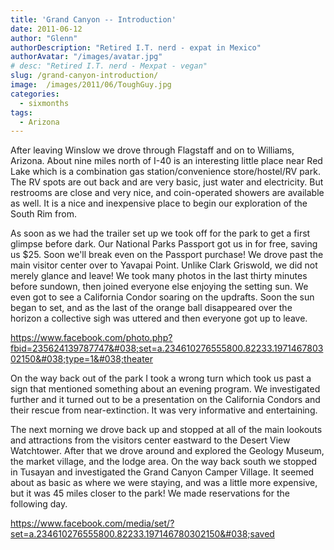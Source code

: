 ```yaml
---
title: 'Grand Canyon -- Introduction'
date: 2011-06-12
author: "Glenn"
authorDescription: "Retired I.T. nerd - expat in Mexico"
authorAvatar: "/images/avatar.jpg"
# desc: "Retired I.T. nerd - Mexpat - vegan"
slug: /grand-canyon-introduction/
image:  /images/2011/06/ToughGuy.jpg
categories:
  - sixmonths
tags:
  - Arizona
---
```

After leaving Winslow we drove through Flagstaff and on to Williams, Arizona. About nine miles north of I-40 is an interesting little place near Red Lake which is a combination gas station/convenience store/hostel/RV park. The RV spots are out back and are very basic, just water and electricity. But restrooms are close and very nice, and coin-operated showers are available as well. It is a nice and inexpensive place to begin our exploration of the South Rim from.

As soon as we had the trailer set up we took off for the park to get a first glimpse before dark. Our National Parks Passport got us in for free, saving us $25. Soon we'll break even on the Passport purchase! We drove past the main visitor center over to Yavapai Point. Unlike Clark Griswold, we did not merely glance and leave! We took many photos in the last thirty minutes before sundown, then joined everyone else enjoying the setting sun. We even got to see a California Condor soaring on the updrafts. Soon the sun began to set, and as the last of the orange ball disappeared over the horizon a collective sigh was uttered and then everyone got up to leave.

https://www.facebook.com/photo.php?fbid=235624139787747&#038;set=a.234610276555800.82233.197146780302150&#038;type=1&#038;theater

On the way back out of the park I took a wrong turn which took us past a sign that mentioned something about an evening program. We investigated further and it turned out to be a presentation on the California Condors and their rescue from near-extinction. It was very informative and entertaining.

The next morning we drove back up and stopped at all of the main lookouts and attractions from the visitors center eastward to the Desert View Watchtower. After that we drove around and explored the Geology Museum, the market village, and the lodge area. On the way back south we stopped in Tusayan and investigated the Grand Canyon Camper Village. It seemed about as basic as where we were staying, and was a little more expensive, but it was 45 miles closer to the park! We made reservations for the following day.

https://www.facebook.com/media/set/?set=a.234610276555800.82233.197146780302150&#038;saved